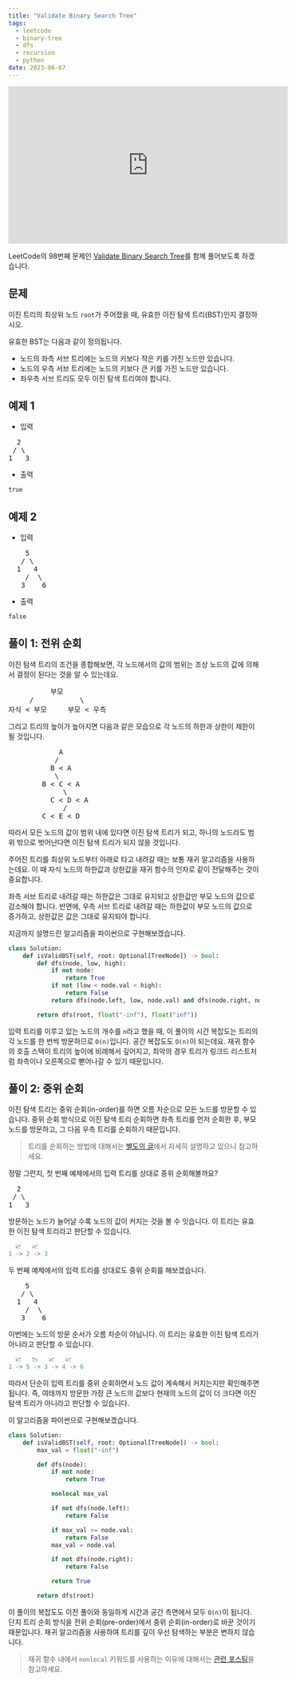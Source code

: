 ```yaml
---
title: "Validate Binary Search Tree"
tags:
  - leetcode
  - binary-tree
  - dfs
  - recursion
  - python
date: 2023-06-07
---
```


<iframe width="560" height="315" src="https://www.youtube.com/embed/96WGW7KDtxs?si=n9y5165Z59VV8pVy" title="YouTube video player" frameborder="0" allow="accelerometer; autoplay; clipboard-write; encrypted-media; gyroscope; picture-in-picture; web-share" referrerpolicy="strict-origin-when-cross-origin" allowfullscreen></iframe>

LeetCode의 98번째 문제인 [Validate Binary Search Tree](https://leetcode.com/problems/validate-binary-search-tree/)를 함께 풀어보도록 하겠습니다.

## 문제

이진 트리의 최상위 노드 `root`가 주어졌을 때, 유효한 이진 탐색 트리(BST)인지 결정하시오.

유효한 BST는 다음과 같이 정의됩니다.

- 노드의 좌측 서브 트리에는 노드의 키보다 작은 키를 가진 노드만 있습니다.
- 노드의 우측 서브 트리에는 노드의 키보다 큰 키를 가진 노드만 있습니다.
- 좌우측 서브 트리도 모두 이진 탐색 트리여야 합니다.

## 예제 1

- 입력

<pre>
  2
 / \
1   3
</pre>

- 출력

```py
true
```

## 예제 2

- 입력

<pre>
    5
   / \
  1   4
    /  \
   3    6
</pre>

- 출력

```py
false
```

## 풀이 1: 전위 순회

이진 탐색 트리의 조건을 종합해보면, 각 노드에서의 값의 범위는 조상 노드의 값에 의해서 결정이 된다는 것을 알 수 있는데요.

<pre>
          부모
     /           \
자식 < 부모     부모 < 우측
</pre>

그리고 트리의 높이가 높아지면 다음과 같은 모습으로 각 노드의 하한과 상한이 제한이 될 것입니다.

<pre>
            A
           /
          B < A
           \
        B < C < A
             \
          C < D < A
             /
        C < E < D
</pre>

따라서 모든 노드의 값이 범위 내에 있다면 이진 탐색 트리가 되고, 하나의 노드라도 범위 밖으로 벗어난다면 이진 탐색 트리가 되지 않을 것입니다.

주어진 트리를 최상위 노드부터 아래로 타고 내려갈 때는 보통 재귀 알고리즘을 사용하는데요.
이 때 자식 노드의 하한값과 상한값을 재귀 함수의 인자로 같이 전달해주는 것이 중요합니다.

좌측 서브 트리로 내려갈 때는 하한값은 그대로 유지되고 상한값만 부모 노드의 값으로 감소해야 합니다.
반면에, 우측 서브 트리로 내려갈 때는 하한값이 부모 노드의 값으로 증가하고, 상한값은 값은 그대로 유지되야 합니다.

지금까지 설명드린 알고리즘을 파이썬으로 구현해보겠습니다.

```py
class Solution:
    def isValidBST(self, root: Optional[TreeNode]) -> bool:
        def dfs(node, low, high):
            if not node:
                return True
            if not (low < node.val < high):
                return False
            return dfs(node.left, low, node.val) and dfs(node.right, node.val, high)

        return dfs(root, float("-inf"), float("inf"))
```

입력 트리를 이루고 있는 노드의 개수를 `n`라고 했을 때, 이 풀이의 시간 복잡도는 트리의 각 노드를 한 번씩 방문하므로 `O(n)`입니다.
공간 복잡도도 `O(n)`이 되는데요.
재귀 함수의 호출 스택이 트리의 높이에 비례해서 깊어지고, 최악의 경우 트리가 링크드 리스트처럼 좌측이나 오른쪽으로 뻗어나갈 수 있기 때문입니다.

## 풀이 2: 중위 순회

이진 탐색 트리는 중위 순회(in-order)를 하면 오름 차순으로 모든 노드를 방문할 수 있습니다.
중위 순회 방식으로 이진 탐색 트리 순회하면 좌측 트리를 먼저 순회한 후, 부모 노드를 방문하고, 그 다음 우측 트리를 순회하기 때문입니다.

> 트리를 순회하는 방법에 대해서는 [별도의 글](/data-structures/binary-tree/)에서 자세히 설명하고 있으니 참고하세요.

정말 그런지, 첫 번째 예제에서의 입력 트리를 상대로 중위 순회해볼까요?

<pre>
  2
 / \
1   3
</pre>

방문하는 노드가 늘어날 수록 노드의 값이 커지는 것을 볼 수 잇습니다.
이 트리는 유효한 이진 탐색 트리라고 판단할 수 있습니다.

```py
  📈   📈
1 -> 2 -> 3
```

두 번째 예제에서의 입력 트리를 상대로도 중위 순회를 해보겠습니다.

<pre>
    5
   / \
  1   4
    /  \
   3    6
</pre>

이번에는 노드의 방문 순서가 오름 차순이 아닙니다.
이 트리는 유효한 이진 탐색 트리가 아니라고 판단할 수 있습니다.

```py
  📈   📉   📈   📈
1 -> 5 -> 3 -> 4 -> 6
```

따라서 단순히 입력 트리를 중위 순회하면서 노드 값이 계속해서 커지는지만 확인해주면 됩니다.
즉, 여태까지 방문한 가장 큰 노드의 값보다 현재의 노드의 값이 더 크다면 이진 탐색 트리가 아니라고 판단할 수 있습니다.

이 알고리즘을 파이썬으로 구현해보겠습니다.

```py
class Solution:
    def isValidBST(self, root: Optional[TreeNode]) -> bool:
        max_val = float("-inf")

        def dfs(node):
            if not node:
                return True

            nonlocal max_val

            if not dfs(node.left):
                return False

            if max_val >= node.val:
                return False
            max_val = node.val

            if not dfs(node.right):
                return False

            return True

        return dfs(root)
```

이 풀이의 복잡도도 이전 풀이와 동일하게 시간과 공간 측면에서 모두 `O(n)`이 됩니다.
단지 트리 순회 방식을 전위 순회(pre-order)에서 중위 순회(in-order)로 바꾼 것이기 때문입니다.
재귀 알고리즘을 사용하여 트리를 깊이 우선 탐색하는 부분은 변하지 않습니다.

> 재귀 함수 내에서 `nonlocal` 키워드를 사용하는 이유에 대해서는 [관련 포스팅](https://www.daleseo.com/python-global-nonlocal/)을 참고하세요.
